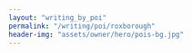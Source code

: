 ```yaml
---
layout: "writing_by_poi"
permalink: "/writing/poi/roxborough"
header-img: "assets/owner/hero/pois-bg.jpg"
---
```

